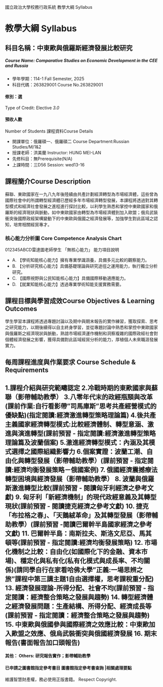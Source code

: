 國立政治大學校務行政系統 教學大綱 Syllabus
# 教學大綱 Syllabus
##  科目名稱：中東歐與俄羅斯經濟發展比較研究
#####  Course Name: Comparative Studies on Economic Development in the CEE and Russia
  * 學年學期：114-1 Fall Semester, 2025 
  * 科目代碼：263829001 Course No.263829001
#### 修別：選
Type of Credit: Elective 
_3.0_
#### 預收人數
Number of Students
課程資料Course Details
  * 開課單位：俄羅碩一、俄羅碩二 Course Department:Russian Studies/M/1&2 
  * 授課老師：洪美蘭 Instructor: HUNG MEI-LAN 
  * 先修科目：無Prerequisite(N/A)
  * 上課時間：三D56 Session: wed13-16 
##  課程簡介Course Description
蘇聯、東歐國家在一九八九年後陸續由共產計劃經濟轉型為市場經濟體，這些曾為國際社會中的所謂轉型經濟體已歷經多年市場經濟轉型發展，本課程將透過對其轉型模式和經濟社會發展之進程進行探討比較，以利學生熟悉和掌控中東歐國家和俄羅斯的經濟現狀與脈動，如中東歐國家由轉型為市場經濟體到加入歐盟；俄烏武裝衝突後國際政經架構變動下的中東歐與俄國之經濟發展等，加強學生對此區域之認知，培育相關經貿專才。
###  核心能力分析圖 Core Competence Analysis Chart
012345ABCD雷達圖老師學生
「無核心能力」 
能力項目說明
  * A. 【學術知能核心能力】擁有專業學識涵養，具備多元比較的觀察能力。
  * B. 【分析研究核心能力】具備基礎理論與研究途徑之運用能力，執行獨立分析研究。
  * C. 【國際視野與公民知能核心能力】具備國際移動適應能力。
  * D. 【就業知能核心能力】透過專業學術知能支援實務需要。
##  課程目標與學習成效Course Objectives & Learning Outcomes 
學生學習本課程將透過專題討論以及期中與期末報告的實作練習，獲取探索、思考之研究能力，以期後續得以自主終身學習，並從專題討論中熟悉和掌控中東歐國家與俄羅斯之經濟現狀與脈動，熟諳市場經濟運作機制和洞察複雜的國際政經社會對個體經濟發展之影響，獲得具備對此區域經貿分析的能力，厚植個人未來職涯發展實力。
##  每周課程進度與作業要求 Course Schedule & Requirements
1.課程介紹與研究範疇認定 2.冷戰時期的東歐國家與蘇聯（影帶輔助教學） 3.八零年代末的政經瓶頸與改革(課前作業:自行看影帶”司馬庫斯”思考共產經營模式的優缺點)(指定閱讀:經濟激進轉型策略理論篇) 4.後共產主義國家經濟轉型模式:比較經濟體制、轉型意涵、激進與演進轉型(課前預習 - 指定閱讀:經濟激進轉型策略理論篇及波蘭個案) 5.激進經濟轉型模式：內涵及其模式選擇之國際組織影響力 6.個案實證：波蘭工潮、自由化與轉型發展（影帶輔助教學）(課前預習 - 指定閱讀:經濟均衡發展策略－俄國案例) 7. 俄國經濟震撼療法轉型困境與經濟發展（影帶輔助教學） 8. 波蘭與俄羅斯激進轉型比較(課前預習 - 閱讀匈牙利經濟之參考文獻) 9. 匈牙利「新經濟機制」的現代政經意義及其轉型現狀(課前預習 - 閱讀捷克經濟之參考文獻) 10. 捷克「布拉格之春」、「天鵝絨革命」及其轉型發展（影帶輔助教學）(課前預習 -閱讀巴爾幹半島國家經濟之參考文獻) 11. 巴爾幹半島：南斯拉夫、斯洛文尼亞、馬其頓等(課前預習 - 指定閱讀:經濟均衡發展策略) 12. 市場化機制之比較：自由化(如國際化下的金融、資本市場)、穩定化與私有化(私有化模式與成長率、不均關係)(請同學自行在家看哈佛大學”正義:一場思辨之旅”課程中第三講主題1自由選擇權，思考課稅重分配) 13. 經濟發展理論-所得分配、社會不均(課前預習 - 指定閱讀：經濟整合策略之發展與趨勢) 14. 轉型經濟體之經濟發展問題：生產結構、所得分配、經濟成長等(課前預習 - 指定閱讀：經濟整合策略之發展與趨勢) 15. 中東歐與俄國參與國際經濟之效應比較：中東歐加入歐盟之效應、俄烏武裝衝突與俄國經濟發展 16. 期末報告(書面報告加口頭報告)  
---  
####  其他： Others: 研究報告實作；影帶輔助教學 
####  已申請之圖書館指定參考書目  圖書館指定參考書查詢 |相關處理要點
維護智慧財產權，務必使用正版書籍。 Respect Copyright.